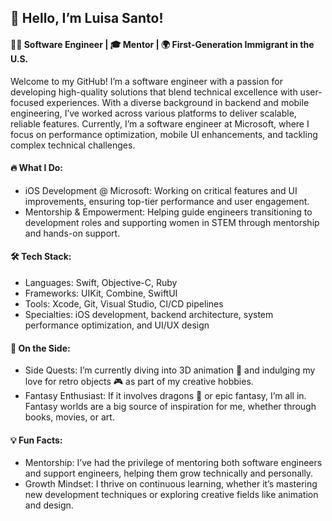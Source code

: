 ## 👋 Hello, I’m Luisa Santo!

#### 👩‍💻 Software Engineer | 🎓 Mentor | 🌍 First-Generation Immigrant in the U.S.

Welcome to my GitHub! I’m a software engineer with a passion for developing high-quality solutions that blend technical excellence with user-focused experiences. With a diverse background in backend and mobile engineering, I’ve worked across various platforms to deliver scalable, reliable features. Currently, I’m a software engineer at Microsoft, where I focus on performance optimization, mobile UI enhancements, and tackling complex technical challenges.

#### 🔥 What I Do:

- iOS Development @ Microsoft: Working on critical features and UI improvements, ensuring top-tier performance and user engagement.
- Mentorship & Empowerment: Helping guide engineers transitioning to development roles and supporting women in STEM through mentorship and hands-on support.

 
#### 🛠️ Tech Stack:

- Languages: Swift, Objective-C, Ruby
- Frameworks: UIKit, Combine, SwiftUI
- Tools: Xcode, Git, Visual Studio, CI/CD pipelines
- Specialties: iOS development, backend architecture, system performance optimization, and UI/UX design

#### 🌱 On the Side:

- Side Quests: I’m currently diving into 3D animation 🎥 and indulging my love for retro objects 🎮 as part of my creative hobbies.
- Fantasy Enthusiast: If it involves dragons 🐉 or epic fantasy, I’m all in. Fantasy worlds are a big source of inspiration for me, whether through books, movies, or art.

#### 💡 Fun Facts:

- Mentorship: I’ve had the privilege of mentoring both software engineers and support engineers, helping them grow technically and personally.
- Growth Mindset: I thrive on continuous learning, whether it’s mastering new development techniques or exploring creative fields like animation and design.
